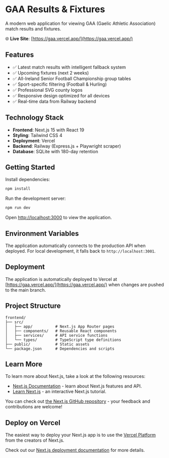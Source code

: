 # GAA Results & Fixtures

A modern web application for viewing GAA (Gaelic Athletic Association) match results and fixtures.

🌐 **Live Site**: [https://gaa.vercel.app/](https://gaa.vercel.app/)

## Features

- ✅ Latest match results with intelligent fallback system
- ✅ Upcoming fixtures (next 2 weeks)
- ✅ All-Ireland Senior Football Championship group tables
- ✅ Sport-specific filtering (Football & Hurling)
- ✅ Professional SVG county logos
- ✅ Responsive design optimized for all devices
- ✅ Real-time data from Railway backend

## Technology Stack

- **Frontend**: Next.js 15 with React 19
- **Styling**: Tailwind CSS 4
- **Deployment**: Vercel
- **Backend**: Railway (Express.js + Playwright scraper)
- **Database**: SQLite with 180-day retention

## Getting Started

Install dependencies:
```bash
npm install
```

Run the development server:
```bash
npm run dev
```

Open [http://localhost:3000](http://localhost:3000) to view the application.

## Environment Variables

The application automatically connects to the production API when deployed. For local development, it falls back to `http://localhost:3001`.

## Deployment

The application is automatically deployed to Vercel at [https://gaa.vercel.app/](https://gaa.vercel.app/) when changes are pushed to the main branch.

## Project Structure

```
frontend/
├── src/
│   ├── app/          # Next.js App Router pages
│   ├── components/   # Reusable React components
│   ├── services/     # API service functions
│   └── types/        # TypeScript type definitions
├── public/           # Static assets
└── package.json      # Dependencies and scripts
```

## Learn More

To learn more about Next.js, take a look at the following resources:

- [Next.js Documentation](https://nextjs.org/docs) - learn about Next.js features and API.
- [Learn Next.js](https://nextjs.org/learn) - an interactive Next.js tutorial.

You can check out [the Next.js GitHub repository](https://github.com/vercel/next.js) - your feedback and contributions are welcome!

## Deploy on Vercel

The easiest way to deploy your Next.js app is to use the [Vercel Platform](https://vercel.com/new?utm_medium=default-template&filter=next.js&utm_source=create-next-app&utm_campaign=create-next-app-readme) from the creators of Next.js.

Check out our [Next.js deployment documentation](https://nextjs.org/docs/app/building-your-application/deploying) for more details.
